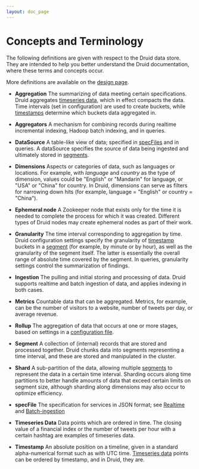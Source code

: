 ```yaml
---
layout: doc_page
---
```

Concepts and Terminology
========================

The following definitions are given with respect to the Druid data store. They are intended to help you better understand the Druid documentation, where these  terms and concepts occur.

More definitions are available on the [design page](Design.html).

* **Aggregation** The summarizing of data meeting certain specifications. Druid aggregates [timeseries data](#timeseries), which in effect compacts the data. Time intervals (set in configuration) are used to create buckets, while [timestamps](#timestamp) determine which buckets data aggregated in.

* **Aggregators** A mechanism for combining records during realtime incremental indexing, Hadoop batch indexing, and in queries.

* **DataSource** A table-like view of data; specified in [specFiles](#specfile) and in queries. A dataSource specifies the source of data being ingested and ultimately stored in [segments](#segment).

* **Dimensions** Aspects or categories of data, such as languages or locations. For example, with *language* and *country* as the type of dimension, values could be "English" or "Mandarin" for language, or "USA" or "China" for country. In Druid, dimensions can serve as filters for narrowing down hits (for example, language = "English" or country = "China").

* **Ephemeral node** A Zookeeper node that exists only for the time it is needed to complete the process for which it was created. Different types of Druid nodes may create ephemeral nodes as part of their work.

* **Granularity** The time interval corresponding to aggregation by time. Druid configuration settings specify the granularity of [timestamp](#timestamp) buckets in a [segment](#segment) (for example, by minute or by hour), as well as the granularity of the segment itself. The latter is essentially the overall range of absolute time covered by the segment. In queries, granularity settings control the summarization of findings.

* **Ingestion** The pulling and initial storing and processing of data. Druid supports realtime and batch ingestion of data, and applies indexing in both cases.

* **Metrics** Countable data that can be aggregated. Metrics, for example, can be the number of visitors to a website, number of tweets per day, or average revenue.

* **Rollup** The aggregation of data that occurs at one or more stages, based on settings in a [configuration file](#specFile). 

  <a name="segment"></a>
* **Segment** A collection of (internal) records that are stored and processed together. Druid chunks data into segments representing a time interval, and these are stored and manipulated in the cluster.

* **Shard** A sub-partition of the data, allowing multiple [segments](#segment) to represent the data in a certain time interval. Sharding occurs along time partitions to better handle amounts of data that exceed certain limits on segment size, although sharding along dimensions may also occur to optimize efficiency.

  <a name="specfile"></a>
* **specFile** The specification for services in JSON format; see [Realtime](Realtime.html) and [Batch-ingestion](Batch-ingestion.html)

  <a name="timeseries"></a>
* **Timeseries Data** Data points which are ordered in time. The closing value of a financial index or the number of tweets per hour with a certain hashtag are examples of timeseries data.

  <a name="timestamp"></a>
* **Timestamp** An absolute position on a timeline, given in a standard alpha-numerical format such as with UTC time. [Timeseries data](#timeseries) points can be ordered by timestamp, and in Druid, they are.
